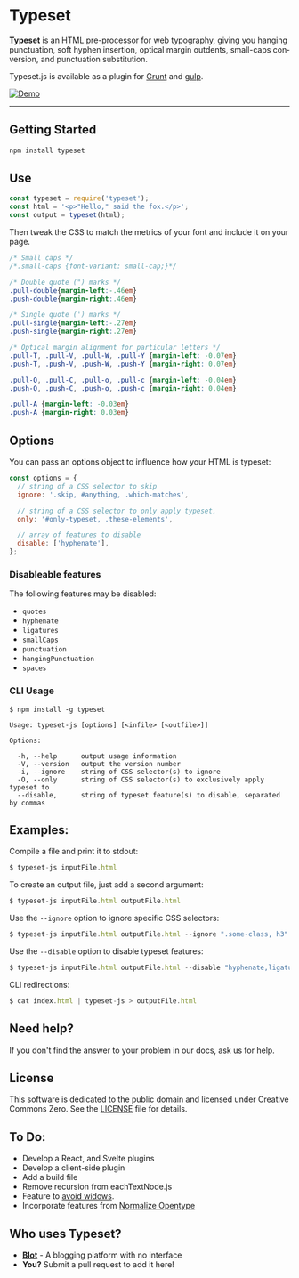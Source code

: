 # Typeset

**[Typeset](https://typeset.lllllllllllllllll.com/)** is an HTML pre-proces­sor for web ty­pog­ra­phy, giving you hang­ing punc­tu­a­tion, soft hy­phen in­ser­tion, op­ti­cal mar­gin out­dents, small-caps con­ver­sion, and punctuation substitution.

Typeset.js is available as a plugin for [Grunt](https://github.com/mobinni/grunt-typeset) and [gulp](https://github.com/lucasconstantino/gulp-typeset).

[![Demo](http://i.imgur.com/adsiz94.gif)](https://typeset.lllllllllllllllll.com/)

------------

## Getting Started

```js
npm install typeset
```

## Use

```js
const typeset = require('typeset');
const html = '<p>"Hello," said the fox.</p>';
const output = typeset(html);
```

Then tweak the CSS to match the metrics of your font and include it on your page.

```css
/* Small caps */
/*.small-caps {font-variant: small-cap;}*/

/* Double quote (") marks */
.pull-double{margin-left:-.46em}
.push-double{margin-right:.46em}

/* Single quote (') marks */
.pull-single{margin-left:-.27em}
.push-single{margin-right:.27em}

/* Optical margin alignment for particular letters */
.pull-T, .pull-V, .pull-W, .pull-Y {margin-left: -0.07em}
.push-T, .push-V, .push-W, .push-Y {margin-right: 0.07em}

.pull-O, .pull-C, .pull-o, .pull-c {margin-left: -0.04em}
.push-O, .push-C, .push-o, .push-c {margin-right: 0.04em}

.pull-A {margin-left: -0.03em}
.push-A {margin-right: 0.03em}
```

## Options

You can pass an options object to influence how your HTML is typeset:

```js
const options = {
  // string of a CSS selector to skip
  ignore: '.skip, #anything, .which-matches',

  // string of a CSS selector to only apply typeset,
  only: '#only-typeset, .these-elements',

  // array of features to disable
  disable: ['hyphenate'],
};
```

### Disableable features
The following features may be disabled:

- `quotes`
- `hyphenate`
- `ligatures`
- `smallCaps`
- `punctuation`
- `hangingPunctuation`
- `spaces`

### CLI Usage

```
$ npm install -g typeset
```

```
Usage: typeset-js [options] [<infile> [<outfile>]]

Options:

  -h, --help      output usage information
  -V, --version   output the version number
  -i, --ignore    string of CSS selector(s) to ignore
  -O, --only      string of CSS selector(s) to exclusively apply typeset to
  --disable,      string of typeset feature(s) to disable, separated by commas
```

## Examples:

Compile a file and print it to stdout:
```js
$ typeset-js inputFile.html
```

To create an output file, just add a second argument:
```js
$ typeset-js inputFile.html outputFile.html
```

Use the `--ignore` option to ignore specific CSS selectors:
```js
$ typeset-js inputFile.html outputFile.html --ignore ".some-class, h3"
```

Use the `--disable` option to disable typeset features:
```js
$ typeset-js inputFile.html outputFile.html --disable "hyphenate,ligatures"
```

CLI redirections:
```js
$ cat index.html | typeset-js > outputFile.html
```

## Need help?

If you don't find the answer to your problem in our docs, ask us for help.

## License

This software is dedicated to the public domain and licensed under Creative Commons Zero.
See the [LICENSE](LICENSE) file for details.

## To Do:

* Develop a React, and Svelte plugins
* Develop a client-side plugin
* Add a build file
* Remove recursion from eachTextNode.js
* Feature to [avoid widows](https://github.com/davidmerfield/Typeset/issues/34).
* Incorporate features from [Normalize Opentype](http://kennethormandy.com/journal/normalize-opentype-css)

## Who uses Typeset?

* [**Blot**](https://blot.im/) - A blogging platform with no interface
* **You?** Submit a pull request to add it here!